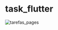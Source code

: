 # task_flutter

![tarefas_pages](https://github.com/LuisFernando-hub/task_flutter/assets/84160974/f5bfd05e-627c-4ee8-a615-76f19f103668)
